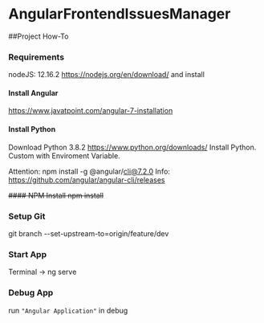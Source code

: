 # AngularFrontendIssuesManager
##Project How-To
### Requirements
nodeJS: 12.16.2 https://nodejs.org/en/download/ and install

#### Install Angular
https://www.javatpoint.com/angular-7-installation

#### Install Python
Download Python 3.8.2
https://www.python.org/downloads/ 
Install Python. Custom with Enviroment Variable.

Attention: npm install -g @angular/cli@7.2.0
Info: https://github.com/angular/angular-cli/releases

~~#### NPM Install
npm install~~


### Setup Git
git branch --set-upstream-to=origin/feature/dev


### Start App
Terminal -> ng serve

### Debug App
run `"Angular Application"` in debug

